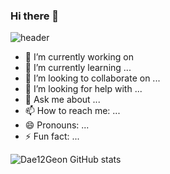 ### Hi there 👋
![header](https://capsule-render.vercel.app/api?type=rect&height=200&text=hello%&fontAlign=70&stroke=000000&strokeWidth=3)


- 🔭 I’m currently working on 
- 🌱 I’m currently learning ...
- 👯 I’m looking to collaborate on ...
- 🤔 I’m looking for help with ...
- 💬 Ask me about ...
- 📫 How to reach me: ...
- 😄 Pronouns: ...
- ⚡ Fun fact: ...

![Dae12Geon GitHub stats](https://github-readme-stats.vercel.app/api?username=Dae12Geon&theme=dark&show_icons=true)
